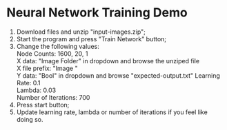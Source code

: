 # Neural Network Training Demo
1. Download files and unzip "input-images.zip";  
2. Start the program and press "Train Network" button;  
3. Change the following values:  
  Node Counts: 1600, 20, 1  
  X data: "Image Folder" in dropdown and browse the unziped file  
  X file prefix: "Image "  
  Y data: "Bool" in dropdown and browse "expected-output.txt" 
  Learning Rate: 0.1  
  Lambda: 0.03   
  Number of Iterations: 700   
4. Press start button;  
5. Update learning rate, lambda or number of iterations if you feel like doing so.

